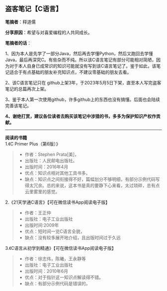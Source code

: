 ## 盗客笔记【C语言】

**笔摘者**：释道儒

**分享原因**：希望与对喜爱编程的人共同成长。

**笔摘者的话**：

1、因为本人是先学了一部分Java，然后再去学懂Python，然后又跑回去学懂Java，最后再深究C。有些杂而不纯。所以该C语言笔记有部分可能相对简陋，因为对于本人自身已成常识的知识可能就没有写到该C语言笔记了。鉴于如此，该笔记适合于有点基础的朋友补充知识点，不建议零基础的朋友去看。

2、该C语言笔记只在 github上架3年，于2023年5月5日下架，直至本人写完盗客笔记的总篇再次上架。

3、鉴于本人第一次使用github，许多github上的东西也没有搞懂。后面也会陆续完善该笔记。

**4、谢绝打赏，建议各位读者去购买该笔记中涉猎的书，多多为保护知识产权作贡献。**

-------

**阅读的书籍**  
1.《C Primer Plus（第6版）》
> - 作者：Stephen Prata[美]，
> - 出版社：人民邮电出版社。
> - 出版时间：2016年4月
> - 优点：知识点相对其他工具书多。
> - 缺点：知识点之间衔接得不好，篇幅划分不够明细，有部分示例代码写得太冗余。总的来说，这本书是真的要静下心来看，太过琐碎，总有点云里雾里的感觉。

2.《21天学通C语言》【可在微信读书App阅读电子版】
> - 作者：王正仲
> - 出版社：电子工业出版社
> - 出版时间:2009年
> - 优点：短时间一览C语言全貌，
> - 缺点：没有较多展开地介绍，且出版时间过于久远

3.《C语言从初学到精通》【可在微信读书App阅读电子版】
> - 作者：徐志伟，陈曦，王永静等
> - 出版社：电子工业出版社
> - 出版时间：2010年6月
> - 优点：对于指针这一知识点解读得不错。
> - 缺点：有部分示例代码是错误的，


